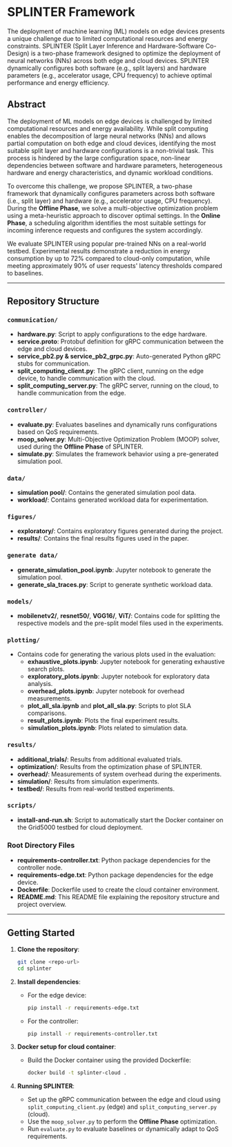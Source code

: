 # SPLINTER Framework

The deployment of machine learning (ML) models on edge devices presents a unique challenge due to limited computational resources and energy constraints. SPLINTER (Split Layer Inference and Hardware-Software Co-Design) is a two-phase framework designed to optimize the deployment of neural networks (NNs) across both edge and cloud devices. SPLINTER dynamically configures both software (e.g., split layers) and hardware parameters (e.g., accelerator usage, CPU frequency) to achieve optimal performance and energy efficiency.

## Abstract

The deployment of ML models on edge devices is challenged by limited computational resources and energy availability. While split computing enables the decomposition of large neural networks (NNs) and allows partial computation on both edge and cloud devices, identifying the most suitable split layer and hardware configurations is a non-trivial task. This process is hindered by the large configuration space, non-linear dependencies between software and hardware parameters, heterogeneous hardware and energy characteristics, and dynamic workload conditions.

To overcome this challenge, we propose SPLINTER, a two-phase framework that dynamically configures parameters across both software (i.e., split layer) and hardware (e.g., accelerator usage, CPU frequency). During the **Offline Phase**, we solve a multi-objective optimization problem using a meta-heuristic approach to discover optimal settings. In the **Online Phase**, a scheduling algorithm identifies the most suitable settings for incoming inference requests and configures the system accordingly.

We evaluate SPLINTER using popular pre-trained NNs on a real-world testbed. Experimental results demonstrate a reduction in energy consumption by up to 72% compared to cloud-only computation, while meeting approximately 90% of user requests' latency thresholds compared to baselines.

---

## Repository Structure

### `communication/`
- **hardware.py**: Script to apply configurations to the edge hardware.
- **service.proto**: Protobuf definition for gRPC communication between the edge and cloud devices.
- **service_pb2.py & service_pb2_grpc.py**: Auto-generated Python gRPC stubs for communication.
- **split_computing_client.py**: The gRPC client, running on the edge device, to handle communication with the cloud.
- **split_computing_server.py**: The gRPC server, running on the cloud, to handle communication from the edge.

### `controller/`
- **evaluate.py**: Evaluates baselines and dynamically runs configurations based on QoS requirements.
- **moop_solver.py**: Multi-Objective Optimization Problem (MOOP) solver, used during the **Offline Phase** of SPLINTER.
- **simulate.py**: Simulates the framework behavior using a pre-generated simulation pool.

### `data/`
- **simulation pool/**: Contains the generated simulation pool data.
- **workload/**: Contains generated workload data for experimentation.

### `figures/`
- **exploratory/**: Contains exploratory figures generated during the project.
- **results/**: Contains the final results figures used in the paper.

### `generate data/`
- **generate_simulation_pool.ipynb**: Jupyter notebook to generate the simulation pool.
- **generate_sla_traces.py**: Script to generate synthetic workload data.

### `models/`
- **mobilenetv2/**, **resnet50/**, **VGG16/**, **ViT/**: Contains code for splitting the respective models and the pre-split model files used in the experiments.

### `plotting/`
- Contains code for generating the various plots used in the evaluation:
  - **exhaustive_plots.ipynb**: Jupyter notebook for generating exhaustive search plots.
  - **exploratory_plots.ipynb**: Jupyter notebook for exploratory data analysis.
  - **overhead_plots.ipynb**: Jupyter notebook for overhead measurements.
  - **plot_all_sla.ipynb** and **plot_all_sla.py**: Scripts to plot SLA comparisons.
  - **result_plots.ipynb**: Plots the final experiment results.
  - **simulation_plots.ipynb**: Plots related to simulation data.

### `results/`
- **additional_trials/**: Results from additional evaluated trials.
- **optimization/**: Results from the optimization phase of SPLINTER.
- **overhead/**: Measurements of system overhead during the experiments.
- **simulation/**: Results from simulation experiments.
- **testbed/**: Results from real-world testbed experiments.

### `scripts/`
- **install-and-run.sh**: Script to automatically start the Docker container on the Grid5000 testbed for cloud deployment.

### Root Directory Files
- **requirements-controller.txt**: Python package dependencies for the controller node.
- **requirements-edge.txt**: Python package dependencies for the edge device.
- **Dockerfile**: Dockerfile used to create the cloud container environment.
- **README.md**: This README file explaining the repository structure and project overview.

---

## Getting Started

1. **Clone the repository**:
   ```bash
   git clone <repo-url>
   cd splinter
   ```

2. **Install dependencies**:
   - For the edge device:
     ```bash
     pip install -r requirements-edge.txt
     ```
   - For the controller:
     ```bash
     pip install -r requirements-controller.txt
     ```

3. **Docker setup for cloud container**:
   - Build the Docker container using the provided Dockerfile:
     ```bash
     docker build -t splinter-cloud .
     ```

4. **Running SPLINTER**:
   - Set up the gRPC communication between the edge and cloud using `split_computing_client.py` (edge) and `split_computing_server.py` (cloud).
   - Use the `moop_solver.py` to perform the **Offline Phase** optimization.
   - Run `evaluate.py` to evaluate baselines or dynamically adapt to QoS requirements.